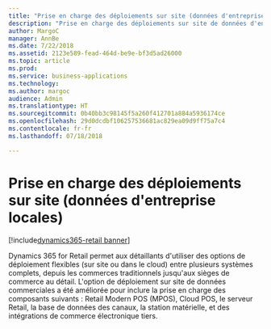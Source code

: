 ```yaml
---
title: "Prise en charge des déploiements sur site (données d'entreprise locales)"
description: "Prise en charge des déploiements sur site de données d'entreprise locales"
author: MargoC
manager: AnnBe
ms.date: 7/22/2018
ms.assetid: 2123e589-fead-464d-be9e-bf3d5ad26000
ms.topic: article
ms.prod: 
ms.service: business-applications
ms.technology: 
ms.author: margoc
audience: Admin
ms.translationtype: HT
ms.sourcegitcommit: 0b40bb3c98145f5a260f412701a884a5936174ce
ms.openlocfilehash: 29d0dcdbf106257536681ac829ea09d9ff75a7c4
ms.contentlocale: fr-fr
ms.lasthandoff: 07/18/2018

---
```

#  <a name="support-for-on-premises-local-business-data-deployments"></a>Prise en charge des déploiements sur site (données d'entreprise locales)

[!include[dynamics365-retail banner](../includes/dynamics365-retail.md)]




Dynamics 365 for Retail permet aux détaillants d'utiliser des options de déploiement flexibles (sur site ou dans le cloud) entre plusieurs systèmes complets, depuis les commerces traditionnels jusqu'aux sièges de commerce au détail. L'option de déploiement sur site de données commerciales a été améliorée pour inclure la prise en charge des composants suivants : Retail Modern POS (MPOS), Cloud POS, le serveur Retail, la base de données des canaux, la station matérielle, et des intégrations de commerce électronique tiers.

